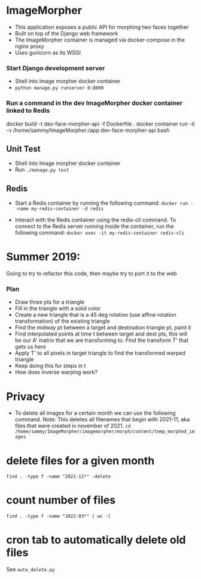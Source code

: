 # ImageMorpher
* This application exposes a public API for morphing two faces together
* Built on top of the Django web framework
* The ImageMorpher container is managed via docker-compose in the nginx proxy
* Uses gunicorn as its WSGI

### Start Django development server
* Shell into Image morpher docker container
* `python manage.py runserver 0:8000`

### Run a command in the dev ImageMorpher docker container linked to Redis
docker build -t dev-face-morpher-api -f Dockerfile .
docker container run -it -v /home/sammy/ImageMorpher:/app dev-face-morpher-api bash


## Unit Test
* Shell into Image morpher docker container
* Run `./manage.py test`

## Redis
- Start a Redis container by running the following command:
`docker run --name my-redis-container -d redis`

- Interact with the Redis container using the redis-cli command. To connect to the Redis server running inside the container, run the following command:
`docker exec -it my-redis-container redis-cli`

### 

# Summer 2019:
Going to try to refactor this code, then maybe try to port it to the web

### Plan
* Draw three pts for a triangle
* Fill in the triangle with a solid color
* Create a new triangle that is a 45 deg rotation (use affine rotation transformation) of the existing triangle
* Find the midway pt between a target and destination triangle pt, paint it
* Find interpolated points at time t between target and dest pts, this will be our A' matrix that we are transforming to.  Find the transform T' that gets us here
* Apply T' to all pixels in target triangle to find the transformed warped triangle
* Keep doing this for steps in t
* How does inverse warping work?

# Privacy
* To delete all images for a certain month we can use the following command.  Note: This deletes all filenames that begin with 2021-11, aka files that were created in november of 2021. 
`cd /home/sammy/ImageMorpher/imagemorpher/morph/content/temp_morphed_images`

# delete files for a given month
`find . -type f -name "2021-11*" -delete`

# count number of files
`find . -type f -name "2022-03*" | wc -l`

# cron tab to automatically delete old files
See `auto_delete.py`
